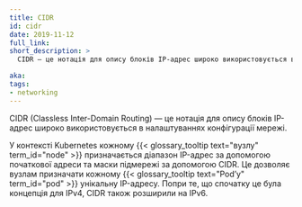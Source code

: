 ```yaml
---
title: CIDR
id: cidr
date: 2019-11-12
full_link: 
short_description: >
  CIDR — це нотація для опису блоків IP-адрес широко використовується в налаштуваннях конфігурації мережі.

aka:
tags:
- networking
---
```

CIDR (Classless Inter-Domain Routing) — це нотація для опису блоків IP-адрес широко використовується в налаштуваннях конфігурації мережі.

<!--more-->

У контексті Kubernetes кожному {{< glossary_tooltip text="вузлу" term_id="node" >}} призначається діапазон IP-адрес за допомогою початкової адреси та маски підмережі за допомогою CIDR. Це дозволяє вузлам призначати кожному {{< glossary_tooltip text="Podʼу" term_id="pod" >}} унікальну IP-адресу. Попри те, що спочатку це була концепція для IPv4, CIDR також розширили на IPv6.
